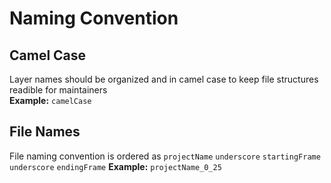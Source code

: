 # Naming Convention

## Camel Case <br>
Layer names should be organized and in camel case to keep file structures readible for maintainers <br>
**Example:** `camelCase`

## File Names <br>
File naming convention is ordered as `projectName` `underscore` `startingFrame` `underscore` `endingFrame`
**Example:** `projectName_0_25`
